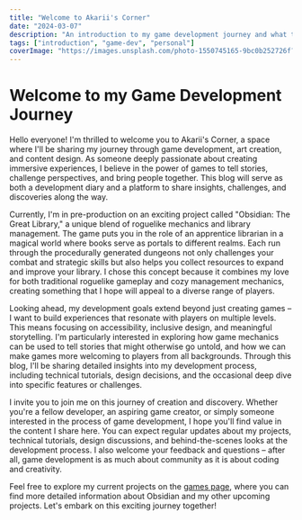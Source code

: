 ```yaml
---
title: "Welcome to Akarii's Corner"
date: "2024-03-07"
description: "An introduction to my game development journey and what to expect from this blog"
tags: ["introduction", "game-dev", "personal"]
coverImage: "https://images.unsplash.com/photo-1550745165-9bc0b252726f?auto=format&fit=crop&w=1200&q=80"
---
```


# Welcome to my Game Development Journey

Hello everyone! I'm thrilled to welcome you to Akarii's Corner, a space where I'll be sharing my journey through game development, art creation, and content design. As someone deeply passionate about creating immersive experiences, I believe in the power of games to tell stories, challenge perspectives, and bring people together. This blog will serve as both a development diary and a platform to share insights, challenges, and discoveries along the way.

Currently, I'm in pre-production on an exciting project called "Obsidian: The Great Library," a unique blend of roguelike mechanics and library management. The game puts you in the role of an apprentice librarian in a magical world where books serve as portals to different realms. Each run through the procedurally generated dungeons not only challenges your combat and strategic skills but also helps you collect resources to expand and improve your library. I chose this concept because it combines my love for both traditional roguelike gameplay and cozy management mechanics, creating something that I hope will appeal to a diverse range of players.

Looking ahead, my development goals extend beyond just creating games – I want to build experiences that resonate with players on multiple levels. This means focusing on accessibility, inclusive design, and meaningful storytelling. I'm particularly interested in exploring how game mechanics can be used to tell stories that might otherwise go untold, and how we can make games more welcoming to players from all backgrounds. Through this blog, I'll be sharing detailed insights into my development process, including technical tutorials, design decisions, and the occasional deep dive into specific features or challenges.

I invite you to join me on this journey of creation and discovery. Whether you're a fellow developer, an aspiring game creator, or simply someone interested in the process of game development, I hope you'll find value in the content I share here. You can expect regular updates about my projects, technical tutorials, design discussions, and behind-the-scenes looks at the development process. I also welcome your feedback and questions – after all, game development is as much about community as it is about coding and creativity.

Feel free to explore my current projects on the [games page](/games), where you can find more detailed information about Obsidian and my other upcoming projects. Let's embark on this exciting journey together!


